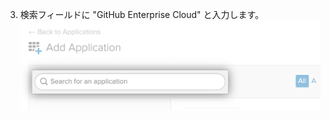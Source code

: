 3. 検索フィールドに "GitHub Enterprise Cloud" と入力します。 ![Okta の [Search for an application] フィールド](/assets/images/help/saml/okta-search-for-an-application.png)